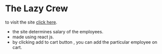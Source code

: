 # The Lazy Crew

to visit the site  [click here](https://the-lazy-crew.netlify.app/).


* the site determines salary of the employees.
* made using react js.
* by clicking add to cart button , you can add the particular employee on cart.
